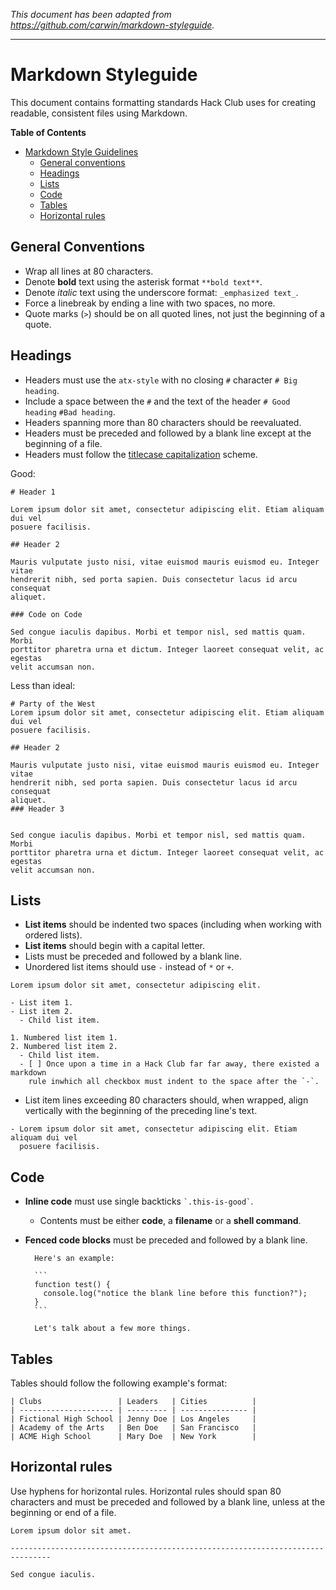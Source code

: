 _This document has been adapted from
https://github.com/carwin/markdown-styleguide._

-------------------------------------------------------------------------------

# Markdown Styleguide

This document contains formatting standards Hack Club uses for creating
readable, consistent files using Markdown.

**Table of Contents**

- [Markdown Style Guidelines](#markdown-styleguide)
  - [General conventions](#general-conventions)
  - [Headings](#headings)
  - [Lists](#lists)
  - [Code](#code)
  - [Tables](#tables)
  - [Horizontal rules](#horizontal-rules)

## General Conventions

- Wrap all lines at 80 characters.
- Denote **bold** text using the asterisk format `**bold text**`.
- Denote _italic_ text using the underscore format: `_emphasized text_`.
- Force a linebreak by ending a line with two spaces, no more.
- Quote marks (`>`) should be on all quoted lines, not just the beginning of a
  quote.

## Headings

- Headers must use the `atx-style` with no closing `#` character `# Big heading`.
- Include a space between the `#` and the text of the header `# Good heading`
  `#Bad heading`.
- Headers spanning more than 80 characters should be reevaluated.
- Headers must be preceded and followed by a blank line except at the beginning
  of a file.
- Headers must follow the
  [titlecase capitalization](http://www.grammar-monster.com/lessons/capital_letters_title_case.htm)
  scheme.

Good:

```
# Header 1

Lorem ipsum dolor sit amet, consectetur adipiscing elit. Etiam aliquam dui vel
posuere facilisis.

## Header 2

Mauris vulputate justo nisi, vitae euismod mauris euismod eu. Integer vitae
hendrerit nibh, sed porta sapien. Duis consectetur lacus id arcu consequat
aliquet.

### Code on Code

Sed congue iaculis dapibus. Morbi et tempor nisl, sed mattis quam. Morbi
porttitor pharetra urna et dictum. Integer laoreet consequat velit, ac egestas
velit accumsan non.
```

Less than ideal:

```
# Party of the West
Lorem ipsum dolor sit amet, consectetur adipiscing elit. Etiam aliquam dui vel
posuere facilisis.

## Header 2

Mauris vulputate justo nisi, vitae euismod mauris euismod eu. Integer vitae
hendrerit nibh, sed porta sapien. Duis consectetur lacus id arcu consequat
aliquet.
### Header 3


Sed congue iaculis dapibus. Morbi et tempor nisl, sed mattis quam. Morbi
porttitor pharetra urna et dictum. Integer laoreet consequat velit, ac egestas
velit accumsan non.
```

## Lists

- **List items** should be indented two spaces (including when working with
  ordered lists).
- **List items** should begin with a capital letter.
- Lists must be preceded and followed by a blank line.
- Unordered list items should use `-` instead of `*` or `+`.

```
Lorem ipsum dolor sit amet, consectetur adipiscing elit.

- List item 1.
- List item 2.
  - Child list item.

1. Numbered list item 1.
2. Numbered list item 2.
  - Child list item.
  - [ ] Once upon a time in a Hack Club far far away, there existed a markdown
    rule inwhich all checkbox must indent to the space after the `-`.
```

- List item lines exceeding 80 characters should, when wrapped, align vertically
  with the beginning of the preceding line's text.

```
- Lorem ipsum dolor sit amet, consectetur adipiscing elit. Etiam aliquam dui vel
  posuere facilisis.
```

## Code

- **Inline code** must use single backticks `` `.this-is-good` ``.
  - Contents must be either **code**, a **filename** or a **shell command**.
- **Fenced code blocks** must be preceded and followed by a blank line.

        Here's an example:

        ```
        function test() {
          console.log("notice the blank line before this function?");
        }
        ```

        Let's talk about a few more things.

## Tables

Tables should follow the following example's format:

```
| Clubs                 | Leaders   | Cities          |
| --------------------- | --------- | --------------- |
| Fictional High School | Jenny Doe | Los Angeles     |
| Academy of the Arts   | Ben Doe   | San Francisco   |
| ACME High School      | Mary Doe  | New York        |
```

## Horizontal rules

Use hyphens for horizontal rules. Horizontal rules should span 80 characters and
must be preceded and followed by a blank line, unless at the beginning or end of
a file.

```
Lorem ipsum dolor sit amet.

-------------------------------------------------------------------------------

Sed congue iaculis.
```
